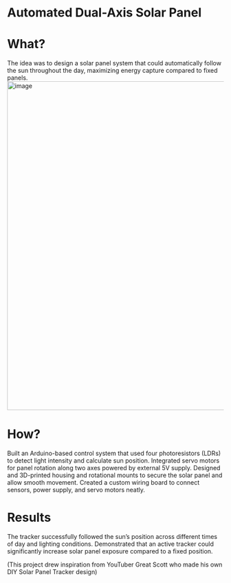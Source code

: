 # Automated Dual-Axis Solar Panel

# What?
The idea was to design a solar panel system that could automatically follow the sun throughout the day, maximizing energy capture compared to fixed panels.<img width="1238" height="765" alt="image" src="https://github.com/user-attachments/assets/ea3ac236-e1f7-4df5-8c6c-f5220cef3ccd" />

# How?
Built an Arduino-based control system that used four photoresistors (LDRs) to detect light intensity and calculate sun position.
Integrated servo motors for panel rotation along two axes powered by external 5V supply.
Designed and 3D-printed housing and rotational mounts to secure the solar panel and allow smooth movement.
Created a custom wiring board to connect sensors, power supply, and servo motors neatly.
# Results
The tracker successfully followed the sun’s position across different times of day and lighting conditions.
Demonstrated that an active tracker could significantly increase solar panel exposure compared to a fixed position.




(This project drew inspiration from YouTuber Great Scott who made his own DIY Solar Panel Tracker design)
